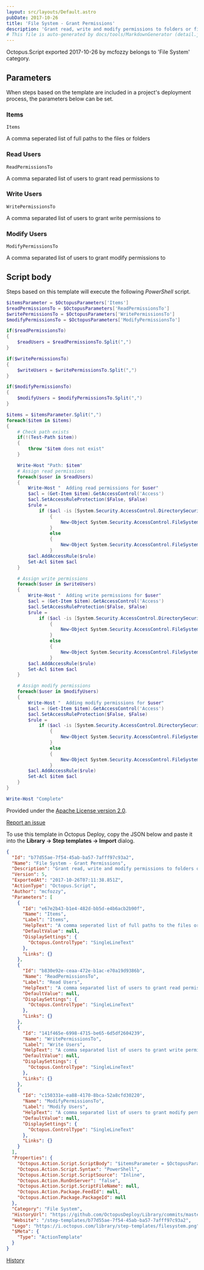 ```yaml
---
layout: src/layouts/Default.astro
pubDate: 2017-10-26
title: 'File System - Grant Permissions'
description: 'Grant read, write and modify permissions to folders or files'
# This file is auto-generated by docs/tools/MarkdownGenerator (detail.js)
---
```


Octopus.Script exported 2017-10-26 by mcfozzy belongs to 'File System' category.

## Parameters

When steps based on the template are included in a project's deployment process, the parameters below can be set.


<div class="param">

### Items

`Items`

A comma seperated list of full paths to the files or folders

</div>
        
<div class="param">

### Read Users

`ReadPermissionsTo`

A comma separated list of users to grant read permissions to

</div>
        
<div class="param">

### Write Users

`WritePermissionsTo`

A comma separated list of users to grant write permissions to

</div>
        
<div class="param">

### Modify Users

`ModifyPermissionsTo`

A comma separated list of users to grant modify permissions to

</div>
        

## Script body

Steps based on this template will execute the following *PowerShell* script.

```PowerShell
$itemsParameter = $OctopusParameters['Items']
$readPermissionsTo = $OctopusParameters['ReadPermissionsTo']
$writePermissionsTo = $OctopusParameters['WritePermissionsTo']
$modifyPermissionsTo = $OctopusParameters['ModifyPermissionsTo']

if($readPermissionsTo)
{
    $readUsers = $readPermissionsTo.Split(",")
}

if($writePermissionsTo)
{
    $writeUsers = $writePermissionsTo.Split(",")
}

if($modifyPermissionsTo)
{
    $modifyUsers = $modifyPermissionsTo.Split(",")
}

$items = $itemsParameter.Split(",")
foreach($item in $items) 
{
    # Check path exists
    if(!(Test-Path $item))
    {
        throw "$item does not exist"
    }

    Write-Host "Path: $item"
    # Assign read permissions
    foreach($user in $readUsers)
    {
        Write-Host "  Adding read permissions for $user"
        $acl = (Get-Item $item).GetAccessControl('Access')
        $acl.SetAccessRuleProtection($False, $False)
        $rule = 
            if ($acl -is [System.Security.AccessControl.DirectorySecurity])
                {
                    New-Object System.Security.AccessControl.FileSystemAccessRule($user, "Read", "ContainerInherit, ObjectInherit", "None", "Allow")
                }
                else
                {
                    New-Object System.Security.AccessControl.FileSystemAccessRule($user, "Read", "Allow")
                }
        $acl.AddAccessRule($rule)
        Set-Acl $item $acl
    }

    # Assign write permissions
    foreach($user in $writeUsers)
    {
        Write-Host "  Adding write permissions for $user"
        $acl = (Get-Item $item).GetAccessControl('Access')
        $acl.SetAccessRuleProtection($False, $False)
        $rule = 
            if ($acl -is [System.Security.AccessControl.DirectorySecurity])
                {
                    New-Object System.Security.AccessControl.FileSystemAccessRule($user, "Write", "ContainerInherit, ObjectInherit", "None", "Allow")
                }
                else
                {
                    New-Object System.Security.AccessControl.FileSystemAccessRule($user, "Write", "Allow")
                }
        $acl.AddAccessRule($rule)
        Set-Acl $item $acl
    }

    # Assign modify permissions
    foreach($user in $modifyUsers)
    {
        Write-Host "  Adding modify permissions for $user"
        $acl = (Get-Item $item).GetAccessControl('Access')
        $acl.SetAccessRuleProtection($False, $False)
        $rule = 
            if ($acl -is [System.Security.AccessControl.DirectorySecurity])
                {
                    New-Object System.Security.AccessControl.FileSystemAccessRule($user, "Modify", "ContainerInherit, ObjectInherit", "None", "Allow")
                }
                else
                {
                    New-Object System.Security.AccessControl.FileSystemAccessRule($user, "Modify", "Allow")
                }
        $acl.AddAccessRule($rule)
        Set-Acl $item $acl
    }
}

Write-Host "Complete"

```

Provided under the [Apache License version 2.0](https://github.com/OctopusDeploy/Library/blob/master/LICENSE.txt).

[Report an issue](https://github.com/OctopusDeploy/Library/issues/new?assignees=&labels=&projects=&template=bug-report.yml&title=Issue%20with%20File%20System%20-%20Grant%20Permissions&step-template=File%20System%20-%20Grant%20Permissions)

<div class="get-json">

To use this template in Octopus Deploy, copy the JSON below and paste it into the **Library → Step templates → Import** dialog.

```json
{
  "Id": "b77d55ae-7f54-45ab-ba57-7afff97c93a2",
  "Name": "File System - Grant Permissions",
  "Description": "Grant read, write and modify permissions to folders or files",
  "Version": 5,
  "ExportedAt": "2017-10-26T07:11:38.851Z",
  "ActionType": "Octopus.Script",
  "Author": "mcfozzy",
  "Parameters": [
    {
      "Id": "e67e2b43-b1e4-482d-bb5d-e4b6acb2b90f",
      "Name": "Items",
      "Label": "Items",
      "HelpText": "A comma seperated list of full paths to the files or folders",
      "DefaultValue": null,
      "DisplaySettings": {
        "Octopus.ControlType": "SingleLineText"
      },
      "Links": {}
    },
    {
      "Id": "b830e92e-ceaa-472e-b1ac-e70a19d9386b",
      "Name": "ReadPermissionsTo",
      "Label": "Read Users",
      "HelpText": "A comma separated list of users to grant read permissions to",
      "DefaultValue": null,
      "DisplaySettings": {
        "Octopus.ControlType": "SingleLineText"
      },
      "Links": {}
    },
    {
      "Id": "141f465e-6998-4715-be65-6d5df2604239",
      "Name": "WritePermissionsTo",
      "Label": "Write Users",
      "HelpText": "A comma separated list of users to grant write permissions to",
      "DefaultValue": null,
      "DisplaySettings": {
        "Octopus.ControlType": "SingleLineText"
      },
      "Links": {}
    },
    {
      "Id": "c150331e-ea88-4170-8bca-52a8cfd30220",
      "Name": "ModifyPermissionsTo",
      "Label": "Modify Users",
      "HelpText": "A comma separated list of users to grant modify permissions to",
      "DefaultValue": null,
      "DisplaySettings": {
        "Octopus.ControlType": "SingleLineText"
      },
      "Links": {}
    }
  ],
  "Properties": {
    "Octopus.Action.Script.ScriptBody": "$itemsParameter = $OctopusParameters['Items']\n$readPermissionsTo = $OctopusParameters['ReadPermissionsTo']\n$writePermissionsTo = $OctopusParameters['WritePermissionsTo']\n$modifyPermissionsTo = $OctopusParameters['ModifyPermissionsTo']\n\nif($readPermissionsTo)\n{\n    $readUsers = $readPermissionsTo.Split(\",\")\n}\n\nif($writePermissionsTo)\n{\n    $writeUsers = $writePermissionsTo.Split(\",\")\n}\n\nif($modifyPermissionsTo)\n{\n    $modifyUsers = $modifyPermissionsTo.Split(\",\")\n}\n\n$items = $itemsParameter.Split(\",\")\nforeach($item in $items) \n{\n    # Check path exists\n    if(!(Test-Path $item))\n    {\n        throw \"$item does not exist\"\n    }\n\n    Write-Host \"Path: $item\"\n    # Assign read permissions\n    foreach($user in $readUsers)\n    {\n        Write-Host \"  Adding read permissions for $user\"\n        $acl = (Get-Item $item).GetAccessControl('Access')\n        $acl.SetAccessRuleProtection($False, $False)\n        $rule = \n            if ($acl -is [System.Security.AccessControl.DirectorySecurity])\n                {\n                    New-Object System.Security.AccessControl.FileSystemAccessRule($user, \"Read\", \"ContainerInherit, ObjectInherit\", \"None\", \"Allow\")\n                }\n                else\n                {\n                    New-Object System.Security.AccessControl.FileSystemAccessRule($user, \"Read\", \"Allow\")\n                }\n        $acl.AddAccessRule($rule)\n        Set-Acl $item $acl\n    }\n\n    # Assign write permissions\n    foreach($user in $writeUsers)\n    {\n        Write-Host \"  Adding write permissions for $user\"\n        $acl = (Get-Item $item).GetAccessControl('Access')\n        $acl.SetAccessRuleProtection($False, $False)\n        $rule = \n            if ($acl -is [System.Security.AccessControl.DirectorySecurity])\n                {\n                    New-Object System.Security.AccessControl.FileSystemAccessRule($user, \"Write\", \"ContainerInherit, ObjectInherit\", \"None\", \"Allow\")\n                }\n                else\n                {\n                    New-Object System.Security.AccessControl.FileSystemAccessRule($user, \"Write\", \"Allow\")\n                }\n        $acl.AddAccessRule($rule)\n        Set-Acl $item $acl\n    }\n\n    # Assign modify permissions\n    foreach($user in $modifyUsers)\n    {\n        Write-Host \"  Adding modify permissions for $user\"\n        $acl = (Get-Item $item).GetAccessControl('Access')\n        $acl.SetAccessRuleProtection($False, $False)\n        $rule = \n            if ($acl -is [System.Security.AccessControl.DirectorySecurity])\n                {\n                    New-Object System.Security.AccessControl.FileSystemAccessRule($user, \"Modify\", \"ContainerInherit, ObjectInherit\", \"None\", \"Allow\")\n                }\n                else\n                {\n                    New-Object System.Security.AccessControl.FileSystemAccessRule($user, \"Modify\", \"Allow\")\n                }\n        $acl.AddAccessRule($rule)\n        Set-Acl $item $acl\n    }\n}\n\nWrite-Host \"Complete\"\n",
    "Octopus.Action.Script.Syntax": "PowerShell",
    "Octopus.Action.Script.ScriptSource": "Inline",
    "Octopus.Action.RunOnServer": "false",
    "Octopus.Action.Script.ScriptFileName": null,
    "Octopus.Action.Package.FeedId": null,
    "Octopus.Action.Package.PackageId": null
  },
  "Category": "File System",
  "HistoryUrl": "https://github.com/OctopusDeploy/Library/commits/master/step-templates//opt/buildagent/work/75443764cd38076d/step-templates/file-system-grant-permissions.json",
  "Website": "/step-templates/b77d55ae-7f54-45ab-ba57-7afff97c93a2",
  "Logo": "https://i.octopus.com/library/step-templates/filesystem.png",
  "$Meta": {
    "Type": "ActionTemplate"
  }
}
```

[History](https://github.com/OctopusDeploy/Library/commits/master/step-templates/https://github.com/OctopusDeploy/Library/commits/master/step-templates//opt/buildagent/work/75443764cd38076d/step-templates/file-system-grant-permissions.json)

</div>
